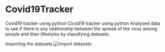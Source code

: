 # Covid19Tracker
Covid19 tracker using python
Covid19 tracker using python Analysed data to see if there is any relationship between the spread of the virus among people and their lifestyles by classifying datasets.

Importing the datasets
![import datasets](https://user-images.githubusercontent.com/68801236/104551709-67e5e900-565d-11eb-9150-8e0ebe2bcf63.jpg)
